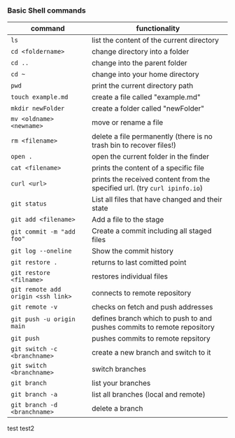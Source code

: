 ### Basic Shell commands

| command                            | functionality                                                              |
| ---------------------------------- | -------------------------------------------------------------------------- |
| `ls`                               | list the content of the current directory                                  |
| `cd <foldername>`                  | change directory into a folder                                             |
| `cd ..`                            | change into the parent folder                                              |
| `cd ~`                             | change into your home directory                                            |
| `pwd`                              | print the current directory path                                           |
| `touch example.md`                 | create a file called "example.md"                                          |
| `mkdir newFolder`                  | create a folder called "newFolder"                                         |
| `mv <oldname> <newname>`           | move or rename a file                                                      |
| `rm <filename>`                    | delete a file permanently (there is no trash bin to recover files!)        |
| `open .`                           | open the current folder in the finder                                      |
| `cat <filename>`                   | prints the content of a specific file                                      |
| `curl <url>`                       | prints the received content from the specified url. (try `curl ipinfo.io`) |
| `git status`                       | List all files that have changed and their state                           |
| `git add <filename>`               | Add a file to the stage                                                    |
| `git commit -m "add foo"`          | Create a commit including all staged files                                 |
| `git log --oneline`                | Show the commit history                                                    |
| `git restore .`                    | returns to last comitted point                                             |
| `git restore <filname>`            | restores individual files                                                  |
| `git remote add origin <ssh link>` | connects to remote repository                                              |
| `git remote -v`                    | checks on fetch and push addresses                                         |
| `git push -u origin main`          | defines branch which to push to and pushes commits to remote repository    |
| `git push`                         | pushes commits to remote repsitory                                         |
| `git switch -c <branchname>`       | create a new branch and switch to it                                       |
| `git switch <branchname>`          | switch branches                                                            |
| `git branch`                       | list your branches                                                         |
| `git branch -a`                    | list all branches (local and remote)                                       |
| `git branch -d <branchname>`       | delete a branch                                                            |

test
test2
